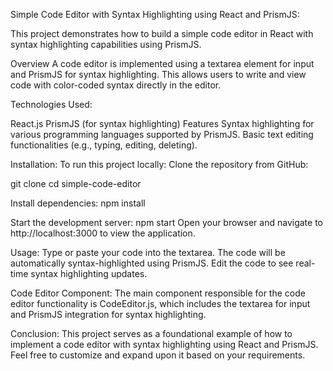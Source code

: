 Simple Code Editor with Syntax Highlighting using React and PrismJS:

This project demonstrates how to build a simple code editor in React with syntax highlighting capabilities using PrismJS.

Overview
A code editor is implemented using a textarea element for input and PrismJS for syntax highlighting. This allows users to write and view code with color-coded syntax directly in the editor.

Technologies Used:

React.js
PrismJS (for syntax highlighting)
Features
Syntax highlighting for various programming languages supported by PrismJS.
Basic text editing functionalities (e.g., typing, editing, deleting).

Installation:
To run this project locally:
Clone the repository from GitHub:

git clone <repository-url>
cd simple-code-editor

Install dependencies:
npm install

Start the development server:
npm start
Open your browser and navigate to http://localhost:3000 to view the application.

Usage:
Type or paste your code into the textarea.
The code will be automatically syntax-highlighted using PrismJS.
Edit the code to see real-time syntax highlighting updates.

Code Editor Component:
The main component responsible for the code editor functionality is CodeEditor.js, which includes the textarea for input and PrismJS integration for syntax highlighting.

Conclusion:
This project serves as a foundational example of how to implement a code editor with syntax highlighting using React and PrismJS. Feel free to customize and expand upon it based on your requirements.

